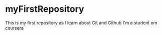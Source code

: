 # myFirstRepository
This is my first repository as I learn about Git and Github
I'm a student om coursera
